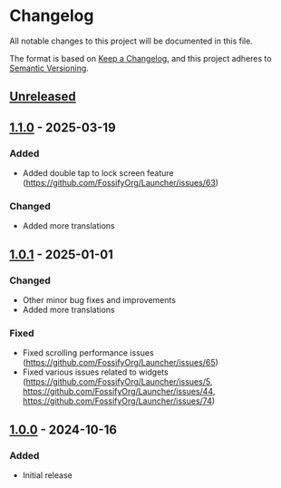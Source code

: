 # Changelog

All notable changes to this project will be documented in this file.

The format is based on [Keep a Changelog](https://keepachangelog.com/en/1.1.0/),
and this project adheres to [Semantic Versioning](https://semver.org/spec/v2.0.0.html).

## [Unreleased]

## [1.1.0] - 2025-03-19

### Added
- Added double tap to lock screen feature (https://github.com/FossifyOrg/Launcher/issues/63)

### Changed
- Added more translations

## [1.0.1] - 2025-01-01

### Changed
- Other minor bug fixes and improvements
- Added more translations

### Fixed
- Fixed scrolling performance issues (https://github.com/FossifyOrg/Launcher/issues/65)
- Fixed various issues related to widgets (https://github.com/FossifyOrg/Launcher/issues/5, https://github.com/FossifyOrg/Launcher/issues/44, https://github.com/FossifyOrg/Launcher/issues/74)

## [1.0.0] - 2024-10-16

### Added
- Initial release

[Unreleased]: https://github.com/FossifyOrg/Launcher/compare/1.1.0...HEAD
[1.1.0]: https://github.com/FossifyOrg/Launcher/compare/1.0.1...1.1.0
[1.0.1]: https://github.com/FossifyOrg/Launcher/compare/1.0.0...1.0.1
[1.0.0]: https://github.com/FossifyOrg/Launcher/releases/tag/1.0.0
